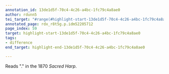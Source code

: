 ```yaml
---
annotation_id: 13de1d5f-70c4-4c26-a4bc-1fc79c4a8ae0
author: rdunn5
tei_target: "#range(#highlight-start-13de1d5f-70c4-4c26-a4bc-1fc79c4a8ae0, #highlight-end-13de1d5f-70c4-4c26-a4bc-1fc79c4a8ae0)"
annotated_page: rdx_r8t5g.p.idm52205712
page_index: 59
target: highlight-start-13de1d5f-70c4-4c26-a4bc-1fc79c4a8ae0
tags:
- difference
end_target: highlight-end-13de1d5f-70c4-4c26-a4bc-1fc79c4a8ae0

---
```

Reads "." in the 1870 *Sacred Harp*.